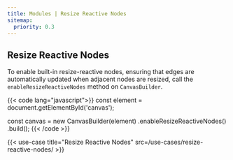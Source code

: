 ```yaml
---
title: Modules | Resize Reactive Nodes
sitemap:
  priority: 0.3
---
```


## Resize Reactive Nodes

To enable built-in resize-reactive nodes, ensuring that edges are automatically updated when adjacent nodes are resized, call the `enableResizeReactiveNodes` method on `CanvasBuilder`.

{{< code lang="javascript">}}
const element = document.getElementById('canvas');

const canvas = new CanvasBuilder(element)
  .enableResizeReactiveNodes()
  .build();
{{< /code >}}

{{< use-case title="Resize Reactive Nodes" src=/use-cases/resize-reactive-nodes/ >}}
